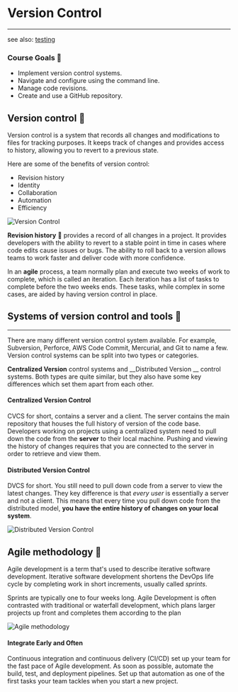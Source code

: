 # Version Control
___

see also: [testing](testing.md)

### Course Goals 🥅
- Implement version control systems.
- Navigate and configure using the command line.
- Manage code revisions. 
- Create and use a GitHub repository.

## Version control 🚦
Version control is a system that records all changes and modifications to files for tracking purposes. It keeps track of changes and provides access to history, allowing you to revert to a previous state.

Here are some of the benefits of version control: 
- Revision history
- Identity 
- Collaboration
- Automation
- Efficiency

![Version Control](https://miro.medium.com/v2/resize:fit:2036/1*E4povWZ5H-K3OaguFQJ0IQ.png)

__Revision history__ 📖 provides a record of all changes in a project. It provides developers with the ability to revert to a stable point in time in cases where code edits cause issues or bugs. The ability to roll back to a version allows teams to work faster and deliver code with more confidence.

In an __agile__ process, a team normally plan and execute two weeks of work to complete, which is called an iteration. Each iteration has a list of tasks to complete before the two weeks ends. These tasks, while complex in some cases, are aided by having version control in place. 

## Systems of version control and tools 🔨
___
There are many different version control system available. For example, Subversion, Perforce, AWS Code Commit, Mercurial, and Git to name a few. Version control systems can be split into two types or categories.

 __Centralized Version__ control systems and __Distributed Version __ control systems. Both types are quite similar, but they also have some key differences which set them apart from each other.



#### Centralized Version Control 

CVCS for short, contains a server and a client. The server contains the main repository that houses the full history of version of the code base. Developers working on projects using a centralized system need to pull down the code from the __server__ to their local machine. Pushing and viewing the history of changes requires that you are connected to the server in order to retrieve and view them.

#### Distributed Version Control

DVCS for short. You still need to pull down code from a server to view the latest changes. They key difference is that _every user_ is essentially a server and not a client. This means that every time you pull down code from the distributed model, __you have the entire history of changes on your local system__.

![Distributed Version Control](https://www.smartsheet.com/sites/default/files/IC-Version-Control-Process.jpg)

## Agile methodology 👟

Agile development is a term that's used to describe iterative software development. Iterative software development shortens the DevOps life cycle by completing work in short increments, usually called _sprints_. 

Sprints are typically one to four weeks long. Agile Development is often contrasted with traditional or waterfall development, which plans larger projects up front and completes them according to the plan

![Agile methodology](https://www.nvisia.com/hubfs/agile-methodology-chicago.png)

#### Integrate Early and Often

Continuous integration and continuous delivery (CI/CD) set up your team for the fast pace of Agile development. As soon as possible, automate the build, test, and deployment pipelines. Set up that automation as one of the first tasks your team tackles when you start a new project.
